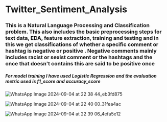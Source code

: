 # Twitter_Sentiment_Analysis
<h3>This is a Natural Language Processing and Classification problem. This also includes the basic preprocessing steps for text data, EDA, feature extraction, training and testing and in this we get classifications of whether a specific comment or hashtag is negative or positive .
Negative comments mainly includes racist or sexist comment or the hashtags and the once that doesn't contains this are said to be positive once</h3>

<h5>For model training I have used Logistic Regression and the evaluation metric used is f1_score and accuracy_score</h5>


![WhatsApp Image 2024-09-04 at 22 38 44_eb3fd875](https://github.com/user-attachments/assets/3db68481-a5a2-4453-9b10-9e5952822503)

![WhatsApp Image 2024-09-04 at 22 40 00_31fea4ac](https://github.com/user-attachments/assets/a036e857-1e31-4912-9e39-b6d31bbfb4ab)

![WhatsApp Image 2024-09-04 at 22 39 06_4efa5e12](https://github.com/user-attachments/assets/8432e428-0563-422f-9ae0-6426bf65c2a3)


